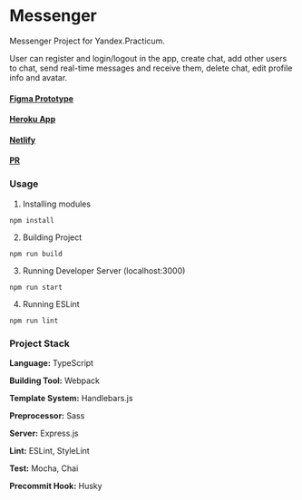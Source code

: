 # Messenger
Messenger Project for Yandex.Practicum.

User can register and login/logout in the app, create chat, add other users to chat, send real-time messages and receive them, delete chat, edit profile info and avatar.

#### [Figma Prototype](https://www.figma.com/file/24EUnEHGEDNLdOcxg7ULwV/Chat?node-id=0%3A1)
#### [ Heroku App](https://guarded-everglades-94366.herokuapp.com/)
#### [Netlify](https://wonderful-davinci-8c226d.netlify.app/)
#### [PR](https://github.com/verobragina/middle.messenger.praktikum.yandex/pull/3)

### Usage
1. Installing modules
```
npm install
```
2. Building Project
```
npm run build
```
3. Running Developer Server (localhost:3000)
```
npm run start
```
4. Running ESLint
```
npm run lint
```
### Project Stack
**Language:** TypeScript

**Building Tool:** Webpack

**Template System:** Handlebars.js

**Preprocessor:** Sass

**Server:** Express.js

**Lint:** ESLint, StyleLint

**Test:** Mocha, Chai

**Precommit Hook:** Husky
